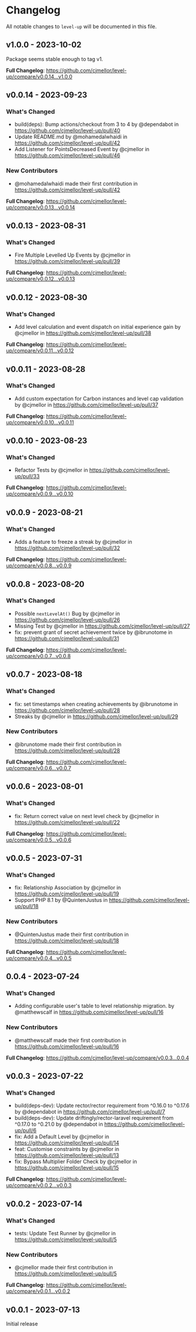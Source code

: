 # Changelog

All notable changes to `level-up` will be documented in this file.

## v1.0.0 - 2023-10-02

Package seems stable enough to tag v1.

**Full Changelog**: https://github.com/cjmellor/level-up/compare/v0.0.14...v1.0.0

## v0.0.14 - 2023-09-23

### What's Changed

- build(deps): Bump actions/checkout from 3 to 4 by @dependabot in https://github.com/cjmellor/level-up/pull/40
- Update README.md by @mohamedalwhaidi in https://github.com/cjmellor/level-up/pull/42
- Add Listener for PointsDecreased Event by @cjmellor in https://github.com/cjmellor/level-up/pull/46

### New Contributors

- @mohamedalwhaidi made their first contribution in https://github.com/cjmellor/level-up/pull/42

**Full Changelog**: https://github.com/cjmellor/level-up/compare/v0.0.13...v0.0.14

## v0.0.13 - 2023-08-31

### What's Changed

- Fire Multiple Levelled Up Events by @cjmellor in https://github.com/cjmellor/level-up/pull/39

**Full Changelog**: https://github.com/cjmellor/level-up/compare/v0.0.12...v0.0.13

## v0.0.12 - 2023-08-30

### What's Changed

- Add level calculation and event dispatch on initial experience gain by @cjmellor in https://github.com/cjmellor/level-up/pull/38

**Full Changelog**: https://github.com/cjmellor/level-up/compare/v0.0.11...v0.0.12

## v0.0.11 - 2023-08-28

### What's Changed

- Add custom expectation for Carbon instances and level cap validation by @cjmellor in https://github.com/cjmellor/level-up/pull/37

**Full Changelog**: https://github.com/cjmellor/level-up/compare/v0.0.10...v0.0.11

## v0.0.10 - 2023-08-23

### What's Changed

- Refactor Tests by @cjmellor in https://github.com/cjmellor/level-up/pull/33

**Full Changelog**: https://github.com/cjmellor/level-up/compare/v0.0.9...v0.0.10

## v0.0.9 - 2023-08-21

### What's Changed

- Adds a feature to freeze a streak by @cjmellor in https://github.com/cjmellor/level-up/pull/32

**Full Changelog**: https://github.com/cjmellor/level-up/compare/v0.0.8...v0.0.9

## v0.0.8 - 2023-08-20

### What's Changed

- Possible `nextLevelAt()` Bug by @cjmellor in https://github.com/cjmellor/level-up/pull/26
- Missing Test by @cjmellor in https://github.com/cjmellor/level-up/pull/27
- fix: prevent grant of secret achievement twice by @ibrunotome in https://github.com/cjmellor/level-up/pull/31

**Full Changelog**: https://github.com/cjmellor/level-up/compare/v0.0.7...v0.0.8

## v0.0.7 - 2023-08-18

### What's Changed

- fix: set timestamps when creating achievements by @ibrunotome in https://github.com/cjmellor/level-up/pull/28
- Streaks by @cjmellor in https://github.com/cjmellor/level-up/pull/29

### New Contributors

- @ibrunotome made their first contribution in https://github.com/cjmellor/level-up/pull/28

**Full Changelog**: https://github.com/cjmellor/level-up/compare/v0.0.6...v0.0.7

## v0.0.6 - 2023-08-01

### What's Changed

- fix: Return correct value on next level check by @cjmellor in https://github.com/cjmellor/level-up/pull/22

**Full Changelog**: https://github.com/cjmellor/level-up/compare/v0.0.5...v0.0.6

## v0.0.5 - 2023-07-31

### What's Changed

- fix: Relationship Association by @cjmellor in https://github.com/cjmellor/level-up/pull/19
- Support PHP 8.1 by @QuintenJustus in https://github.com/cjmellor/level-up/pull/18

### New Contributors

- @QuintenJustus made their first contribution in https://github.com/cjmellor/level-up/pull/18

**Full Changelog**: https://github.com/cjmellor/level-up/compare/v0.0.4...v0.0.5

## 0.0.4 - 2023-07-24

### What's Changed

- Adding configurable user's table to level relationship migration. by @matthewscalf in https://github.com/cjmellor/level-up/pull/16

### New Contributors

- @matthewscalf made their first contribution in https://github.com/cjmellor/level-up/pull/16

**Full Changelog**: https://github.com/cjmellor/level-up/compare/v0.0.3...0.0.4

## v0.0.3 - 2023-07-22

### What's Changed

- build(deps-dev): Update rector/rector requirement from ^0.16.0 to ^0.17.6 by @dependabot in https://github.com/cjmellor/level-up/pull/7
- build(deps-dev): Update driftingly/rector-laravel requirement from ^0.17.0 to ^0.21.0 by @dependabot in https://github.com/cjmellor/level-up/pull/6
- fix: Add a Default Level by @cjmellor in https://github.com/cjmellor/level-up/pull/14
- feat: Customise constraints by @cjmellor in https://github.com/cjmellor/level-up/pull/13
- fix: Bypass Multiplier Folder Check by @cjmellor in https://github.com/cjmellor/level-up/pull/15

**Full Changelog**: https://github.com/cjmellor/level-up/compare/v0.0.2...v0.0.3

## v0.0.2 - 2023-07-14

### What's Changed

- tests: Update Test Runner by @cjmellor in https://github.com/cjmellor/level-up/pull/5

### New Contributors

- @cjmellor made their first contribution in https://github.com/cjmellor/level-up/pull/5

**Full Changelog**: https://github.com/cjmellor/level-up/compare/v0.0.1...v0.0.2

## v0.0.1 - 2023-07-13

Initial release
